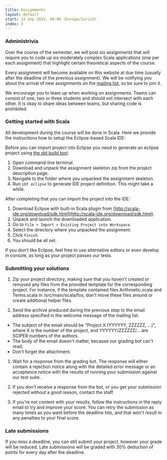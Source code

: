 ```yaml
---
title: Assignments
layout: default
start: 14 Sep 2015, 00:00 (Europe/Zurich)
index: 3
---
```


### Administrivia

Over the course of the semester, we will post six assignments that will require you to code up six moderately complex Scala applications (one per each assignment) that highlight certain theoretical aspects of the course.

Every assignment will become available on this website at due time (usually after the deadline of the previous assignment). We will be notifying you about the arrival of new assignments on the [mailing list](/mailing-list.html), so be sure to join it.

We encourage you to team up when working on assignments. Teams can consist of one, two or three students and should not intersect with each other. It is okay to share ideas between teams, but sharing code is prohibited.

### Getting started with Scala

All development during the course will be done in Scala. Here we provide the instructions
how to setup the Eclipse-based Scala IDE:

Before you can import project into Eclipse you need to generate an eclipse project using
[the sbt build tool](http://www.scala-sbt.org/download.html):

1. Open command-line terminal.
1. Download and unpack the assignment skeleton zip from the project description page.
1. Navigate to the folder where you unpacked the assignment skeleton.
1. Run `sbt eclipse` to generate IDE project definition. This might take a while.

After completing that you can import the project into the IDE:

1. Download Eclipse with built-in Scala plugin from [http://scala-ide.org/download/sdk.html](http://scala-ide.org/download/sdk.html).
1. Unpack and launch the downloaded application.
1. Go to `File > Import > Existing Project into Workspace`.
1. Select the directory where you unpacked the assignment.
1. Click `Finish`.
1. You should be all set.

If you don't like Eclipse, feel free to use alternative editors or even develop in console,
as long as your project passes our tests.

### Submitting your solutions

1. Zip your project directory, making sure that you haven't created or removed any files from the provided template for the corresponding project. For instance, if the template contained files Arithmetic.scala and Terms.scala in /src/main/scala/fos, don't move these files around or create additional helper files.

1. Send the archive produced during the previous step to the email address specified in the welcome message of the mailing list.
  * The subject of the email should be "Project X (YYYYYY, ZZZZZZ, ...)", where X is the number of the project, and YYYYYY/ZZZZZZ/... are SCIPER numbers of the authors.
  * The body of the email doesn't matter, because our grading bot can't read.
  * Don't forget the attachment.

1. Wait for a response from the grading bot. The response will either contain a rejection notice along with the detailed error message or an acceptance notice with the results of running your submission against our test suite.

1. If you don't receive a response from the bot, or you get your submission rejected without a good reason, contact the staff.


1. If you're not content with your results, follow the instructions in the reply email to try and improve your score. You can retry the submission as many times as you want before the deadline hits, and that won't result in any penalties to your final score.

### Late submissions

If you miss a deadline, you can still submit your project, however your grade will be reduced. Late submissions will be graded with 30% deduction of points for every day after the deadline.